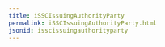 ```yaml
---
title: iSSCIssuingAuthorityParty
permalink: iSSCIssuingAuthorityParty.html
jsonid: isscissuingauthorityparty
---
```

